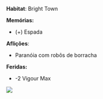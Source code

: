 **Habitat**: Bright Town

**Memórias:**
- (+) Espada

**Aflições**:
- Paranóia com robôs de borracha

**Feridas:**
- -2 Vigour Max

 ![](https://i.imgur.com/sF47fFQ.png)